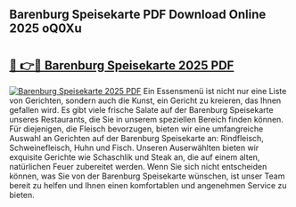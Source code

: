 ## Barenburg Speisekarte PDF Download Online 2025 oQ0Xu

# <h2><a href="http://gc70zpp.nevu.top/?p=Barenburg+Speisekarte">🔗 👉🔴 Barenburg Speisekarte 2025 PDF</a></h2>

[![Barenburg Speisekarte 2025 PDF](https://i.imgur.com/dBaPXMq.png)](http://gc70zpp.nevu.top/?p=Barenburg+Speisekarte)
Ein Essensmenü ist nicht nur eine Liste von Gerichten, sondern auch die Kunst, ein Gericht zu kreieren, das Ihnen gefallen wird. Es gibt viele frische Salate auf der Barenburg Speisekarte unseres Restaurants, die Sie in unserem speziellen Bereich finden können. Für diejenigen, die Fleisch bevorzugen, bieten wir eine umfangreiche Auswahl an Gerichten auf der Barenburg Speisekarte an: Rindfleisch, Schweinefleisch, Huhn und Fisch. Unseren Auserwählten bieten wir exquisite Gerichte wie Schaschlik und Steak an, die auf einem alten, natürlichen Feuer zubereitet werden. Wenn Sie sich nicht entscheiden können, was Sie von der Barenburg Speisekarte wünschen, ist unser Team bereit zu helfen und Ihnen einen komfortablen und angenehmen Service zu bieten.
